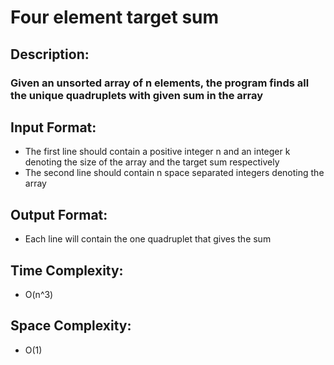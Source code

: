# Four element target sum
## Description:
### Given an unsorted array of n elements, the program finds all the unique quadruplets with given sum in the array
## Input Format:
* The first line should contain a positive integer n and an integer k denoting the size of the array and the target sum respectively
* The second line should contain n space separated integers denoting the array
## Output Format:
* Each line will contain the one quadruplet that gives the sum
## Time Complexity: 
* O(n^3)
## Space Complexity: 
* O(1)